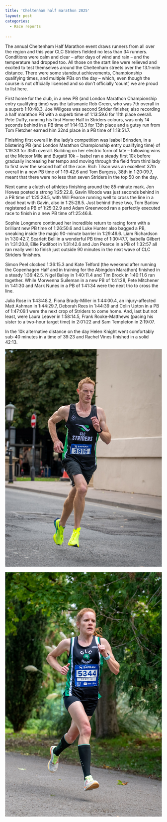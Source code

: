 ```yaml
---
title: 'Cheltenham half marathon 2025'
layout: post
categories:
  - Race reports

---
```


The annual Cheltenham Half Marathon event draws runners from all over the region and this year CLC Striders fielded no less than 34 runners. Conditions were calm and clear – after days of wind and rain – and the temperature had dropped too. All those on the start line were relieved and excited to test themselves around the Cheltenham streets over the 13.1-mile distance. There were some standout achievements, Championship qualifying times, and multiple PBs on the day – which, even though the course is not officially licensed and so don’t officially ‘count’, we are proud to list here.
 
First home for the club, in a new PB (and London Marathon Championship entry qualifying time) was the talismanic Rob Green, who was 7th overall in a superb 1:10:48.3. Joe Willgoss was second Strider finisher, also recording a half marathon PB with a superb time of 1:13:59.6 for 11th place overall. Pete Duffy, running his first Home Half in Striders colours, was only 14 seconds behind in a PB time of 1:14:13.3 for 13th place and a gutsy run from Tom Fletcher earned him 32nd place in a PB time of 1:18:51.7.
 
Finishing first overall in the lady’s competition was Isabel Brinsden, in a blistering PB (and London Marathon Championship entry qualifying time) of 1:19:33 for 35th overall. Building on her electric form of late – following wins at the Meteor Mile and Bugatti 10k – Isabel ran a steady first 10k before gradually increasing her tempo and moving through the field from third lady to first over the second half of the race. Rich Tilson was an excellent 37th overall in a new PB time of 1:19:42.6 and Tom Burgess, 38th in 1:20:09.7, meant that there were no less than seven Striders in the top 50 on the day.
 
Next came a clutch of athletes finishing around the 85-minute mark. Jon Howes posted a strong 1:25:22.8, Gavin Woods was just seconds behind in a PB time of 1:25:28.5, with Will Pearce running well to cross the line in a dead heat with Gavin, also in 1:25:28.5. Just behind these two, Tom Barlow registered a PB of 1:25:32.9 and Adam Greenwood ran a perfectly executed race to finish in a new PB time of1:25:46.8. 
 
Sophie Longmore continued her incredible return to racing form with a brilliant new PB time of 1:26:50.6 and Luke Hunter also bagged a PB, sneaking inside the magic 90-minute barrier in 1:29:46.6. Liam Richardson in 1:30:42.7, Scarlett Bell in a wonderful PB time of 1:30:47.7, Isabella Gilbert in 1:31:20.8, Ellie Pudifoot in 1:31:42.6 and Jon Pearce in a PB of 1:32:57 all ran really well to finish just outside 90 minutes in the next wave of CLC Striders finishers.
 
Simon Peel clocked 1:36:15.3 and Kate Telford (the weekend after running the Copenhagen Half and in training for the Abingdon Marathon) finished in a steady 1:36:42.5. Nigel Bailey in 1:40:11.4 and Tim Brock in 1:40:11.6 ran together. While Morwenna Suileman in a new PB of 1:41:28, Pete Mitchener in 1:41:30 and Mark Nunes in a PB of 1:41:34 were the next trio to cross the line.
 
Julia Rose in 1:43:48.2, Fiona Brady-Miller in 1:44:00.4, an injury-affected Matt Ashman in 1:44:29.7, Deborah Rees in 1:44:39 and Colin Upton in a PB of 1:47:09.1 were the next crop of Striders to come home. And, last but not least, were Laura Leaver in 1:58:14.5, Frank Rooke-Matthews (pacing his sister to a two-hour target time) in 2:01:22 and Sam Templeton in 2:19:07.
 
In the 10k alternative distance on the day Helen Knight went comfortably sub-40 minutes in a time of 39:23 and Rachel Vines finished in a solid 42:13.

![Cheltenham half](/images/2025/09/2025-09-22-Cheltenham-half-1.jpg "Cheltenham half")

![Cheltenham half](/images/2025/09/2025-09-22-Cheltenham-half-2.jpg "Cheltenham half")



